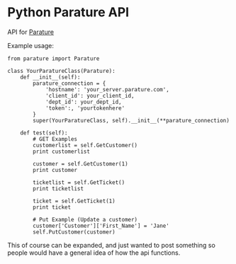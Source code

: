 Python Parature API
===================

API for [Parature](http://www.parature.com/ "Parature")

Example usage:

    from parature import Parature
    
    class YourParatureClass(Parature):
        def __init__(self):
            parature_connection = {
                'hostname': 'your_server.parature.com',
                'client_id': your_client_id,
                'dept_id': your_dept_id,
                'token':, 'yourtokenhere'
            }
            super(YourParatureClass, self).__init__(**parature_connection)
    
        def test(self):
            # GET Examples
            customerlist = self.GetCustomer()
            print customerlist
    
            customer = self.GetCustomer(1)
            print customer
    
            ticketlist = self.GetTicket()
            print ticketlist
    
            ticket = self.GetTicket(1)
            print ticket
    
            # Put Example (Update a customer)
            customer['Customer']['First_Name'] = 'Jane'
            self.PutCustomer(customer)
             
This of course can be expanded, and just wanted to post something so people would have a general idea of how the api functions.

